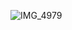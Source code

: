 ![IMG_4979](https://github.com/MidFoundation/website/assets/149153274/e5a7ac66-85e0-48b4-b268-f88614839ed4)
